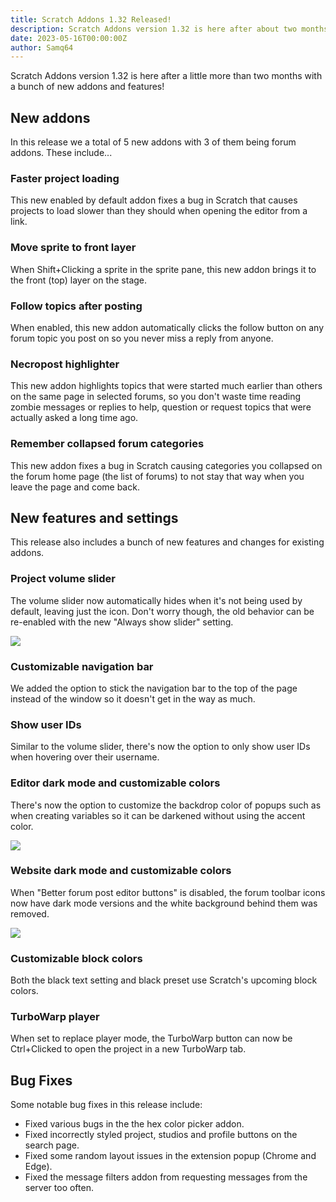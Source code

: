 ```yaml
---
title: Scratch Addons 1.32 Released!
description: Scratch Addons version 1.32 is here after about two months with a bunch of new addons and features!
date: 2023-05-16T00:00:00Z
author: Samq64
---
```


Scratch Addons version 1.32 is here after a little more than two months with a bunch of new addons and features!

## New addons

In this release we a total of 5 new addons with 3 of them being forum addons. These include...

### Faster project loading

This new enabled by default addon fixes a bug in Scratch that causes projects to load slower than they should when opening the editor from a link.

### Move sprite to front layer

When Shift+Clicking a sprite in the sprite pane, this new addon brings it to the front (top) layer on the stage.

### Follow topics after posting

When enabled, this new addon automatically clicks the follow button on any forum topic you post on so you never miss a reply from anyone.

### Necropost highlighter

This new addon highlights topics that were started much earlier than others on the same page in selected forums, so you don't waste time reading zombie messages or replies to help, question or request topics that were actually asked a long time ago.

### Remember collapsed forum categories

This new addon fixes a bug in Scratch causing categories you collapsed on the forum home page (the list of forums) to not stay that way when you leave the page and come back.

## New features and settings

This release also includes a bunch of new features and changes for existing addons.

### Project volume slider

The volume slider now automatically hides when it's not being used by default, leaving just the icon. Don't worry though, the old behavior can be re-enabled with the new "Always show slider" setting.

![](/assets/img/release-highlights/vol-slider-auto-hide.gif)

### Customizable navigation bar

We added the option to stick the navigation bar to the top of the page instead of the window so it doesn't get in the way as much.

### Show user IDs

Similar to the volume slider, there's now the option to only show user IDs when hovering over their username.

### Editor dark mode and customizable colors

There's now the option to customize the backdrop color of popups such as when creating variables so it can be darkened without using the accent color.

![](/assets/img/release-highlights/popup-backdrop.png)

### Website dark mode and customizable colors

When "Better forum post editor buttons" is disabled, the forum toolbar icons now have dark mode versions and the white background behind them was removed.

![](/assets/img/release-highlights/dark-toolbar-icons.png)

### Customizable block colors

Both the black text setting and black preset use Scratch's upcoming block colors.

### TurboWarp player

When set to replace player mode, the TurboWarp button can now be Ctrl+Clicked to open the project in a new TurboWarp tab.

## Bug Fixes

Some notable bug fixes in this release include:

- Fixed various bugs in the the hex color picker addon.
- Fixed incorrectly styled project, studios and profile buttons on the search page.
- Fixed some random layout issues in the extension popup (Chrome and Edge).
- Fixed the message filters addon from requesting messages from the server too often.
